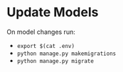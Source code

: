 # Update Models

On model changes run:
- ``export $(cat .env)``
- ``python manage.py makemigrations``
- ``python manage.py migrate``